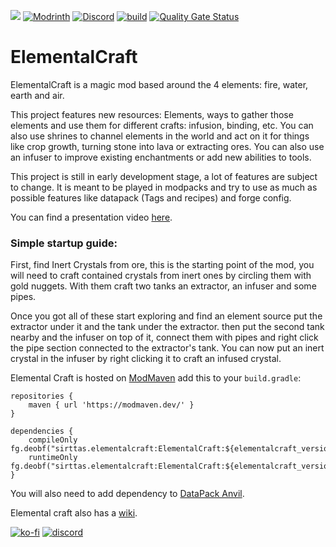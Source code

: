 [![](http://cf.way2muchnoise.eu/395158.svg)](https://www.curseforge.com/minecraft/mc-mods/elemental-craft)
[![Modrinth](https://img.shields.io/modrinth/dt/o51LXm0t?label=modrinth)](https://modrinth.com/mod/elemental-craft)
[![Discord](https://img.shields.io/discord/726853121816526878.svg?label=&logo=discord&logoColor=ffffff&color=7389D8&labelColor=6A7EC2)](https://discord.gg/BFfAmJP)
[![build](https://github.com/Sirttas/ElementalCraft/actions/workflows/build.yml/badge.svg)](https://github.com/Sirttas/ElementalCraft/actions)
[![Quality Gate Status](https://sonarcloud.io/api/project_badges/measure?project=Sirttas_ElementalCraft&metric=alert_status)](https://sonarcloud.io/dashboard?id=Sirttas_ElementalCraft)

# ElementalCraft

ElementalCraft is a magic mod based around the 4 elements: fire, water, earth and air.

This project features new resources: Elements, ways to gather those elements and use them for different crafts: infusion, binding, etc. You can also use shrines to channel elements in the world and act on it for things like crop growth, turning stone into lava or extracting ores. You can also use an infuser to improve existing enchantments or add new abilities to tools.

This project is still in early development stage, a lot of features are subject to change. It is meant to be played in modpacks and try to use as much as possible features like datapack (Tags and recipes) and forge config.

You can find a presentation video [here](https://www.reddit.com/r/feedthebeast/comments/in2ask/elemental_craft_first_release_forge_1152_and_1162/).

### Simple startup guide:
First, find Inert Crystals from ore, this is the starting point of the mod, you will need to craft contained crystals from inert ones by circling them with gold nuggets. With them craft two tanks an extractor, an infuser and some pipes.

Once you got all of these start exploring and find an element source put the extractor under it and the tank under the extractor. then put the second tank nearby and the infuser on top of it, connect them with pipes and right click the pipe section connected to the extractor's tank. You can now put an inert crystal in the infuser by right clicking it to craft an infused crystal.

Elemental Craft is hosted on [ModMaven](https://modmaven.dev/) add this to your `build.gradle`:
```grouvy
repositories {
    maven { url 'https://modmaven.dev/' }
}

dependencies {
    compileOnly fg.deobf("sirttas.elementalcraft:ElementalCraft:${elementalcraft_version}:api")
    runtimeOnly fg.deobf("sirttas.elementalcraft:ElementalCraft:${elementalcraft_version}")
}
```
You will also need to add dependency to [DataPack Anvil](https://github.com/Sirttas/DataPack-Anvil).

Elemental craft also has a [wiki](http://wiki.elementalcraft.org/).

[![ko-fi](https://ko-fi.com/img/githubbutton_sm.svg)](https://ko-fi.com/X8X8CLYPH)
[![discord](https://i.imgur.com/mANW7ms.png "discord")](https://discord.gg/BFfAmJP "")
